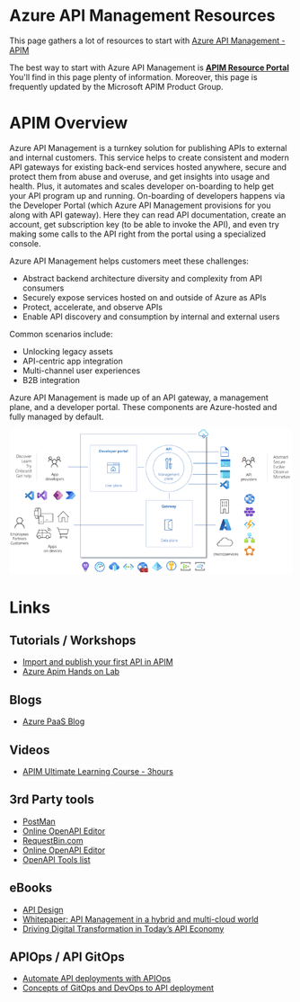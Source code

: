 # Azure API Management Resources

This page gathers a lot of resources to start with [Azure API Management - APIM](https://learn.microsoft.com/en-us/azure/api-management/)

The best way to start with Azure API Management is **[APIM Resource Portal](https://aka.ms/apimlove)**
You'll find in this page plenty of information. Moreover, this page is frequently updated by the Microsoft APIM Product Group.

# APIM Overview

Azure API Management is a turnkey solution for publishing APIs to external and internal customers. This service helps to create consistent and modern API gateways for existing back-end services hosted anywhere, secure and protect them from abuse and overuse, and get insights into usage and health. Plus, it automates and scales developer on-boarding to help get your API program up and running.
On-boarding of developers happens via the Developer Portal (which Azure API Management provisions for you along with API gateway). Here they can read API documentation, create an account, get subscription key (to be able to invoke the API), and even try making some calls to the API right from the portal using a specialized console.

Azure API Management helps customers meet these challenges:
 - Abstract backend architecture diversity and complexity from API consumers
 - Securely expose services hosted on and outside of Azure as APIs
 - Protect, accelerate, and observe APIs
 - Enable API discovery and consumption by internal and external users

Common scenarios include:
 - Unlocking legacy assets
 - API-centric app integration
 - Multi-channel user experiences
 - B2B integration


Azure API Management is made up of an API gateway, a management plane, and a developer portal. These components are Azure-hosted and fully managed by default. 

![APIM Components](./media/api-management-components.png)

# Links


## Tutorials / Workshops

 - [Import and publish your first API in APIM]()
 - [Azure Apim Hands on Lab](https://azure.github.io/apim-lab/)

## Blogs

 - [Azure PaaS Blog](https://techcommunity.microsoft.com/t5/azure-paas-blog/bg-p/AzurePaaSBlog/label-name/azure%20api%20management)


## Videos

 - [APIM Ultimate Learning Course - 3hours](https://www.youtube.com/watch?v=K-tYU8GOUt0)


## 3rd Party tools

 - [PostMan](https://www.postman.com)
 - [Online OpenAPI Editor](https://editor.swagger.io/)
 - [RequestBin.com](https://requestbin.com/)
 - [Online OpenAPI Editor](https://editor.swagger.io/)
 - [OpenAPI Tools list](https://openapi.tools/)
 

## eBooks

 - [API Design](https://aka.ms/api-design-ebook)
 - [Whitepaper: API Management in a hybrid and multi-cloud world](https://aka.ms/apimarc)
 - [Driving Digital Transformation in Today’s API Economy](https://azure.microsoft.com/en-us/resources/azure-api-management-driving-digital-transformation-in-todays-api-economy/)


## APIOps / API GitOps

 - [Automate API deployments with APIOps](https://learn.microsoft.com/en-us/azure/architecture/example-scenario/devops/automated-api-deployments-apiops)
 - [Concepts of GitOps and DevOps to API deployment](https://azure.github.io/apiops)
